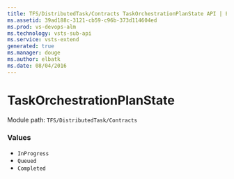 ```yaml
---
title: TFS/DistributedTask/Contracts TaskOrchestrationPlanState API | Extensions for Visual Studio Team Services
ms.assetid: 39ad188c-3121-cb59-c96b-373d114604ed
ms.prod: vs-devops-alm
ms.technology: vsts-sub-api
ms.service: vsts-extend
generated: true
ms.manager: douge
ms.author: elbatk
ms.date: 08/04/2016
---
```


# TaskOrchestrationPlanState

Module path: `TFS/DistributedTask/Contracts`

### Values

* `InProgress` 
* `Queued` 
* `Completed` 
